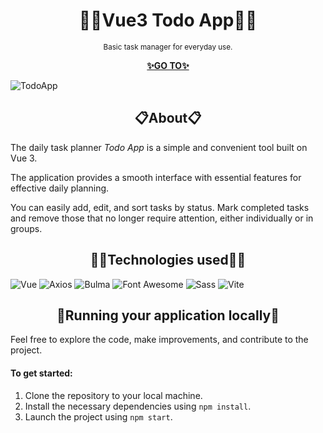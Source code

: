 <h1 align="center">📝🔰Vue3 Todo App🔰🎯</h1>

<p align="center">
    <sup>Basic task manager for everyday use.</sup>
</p>

<p align="center">
  <a href="http://orpheus29.github.io/vue3-todo-app/">
    <strong>✨GO TO✨</strong>
  </a>
</p>

![TodoApp](https://github.com/Orpheus29/react_todo-app-with-api/assets/110335429/3f946bce-22aa-4ee6-89f5-23a5e5c823d3)

<h2 align="center">📋About📋</h2>

The daily task planner *Todo App* is a simple and convenient tool built on Vue 3.

The application provides a smooth interface with essential features for effective daily planning.

You can easily add, edit, and sort tasks by status. Mark completed tasks and remove those that no longer require attention, either individually or in groups.

<h2 align="center">🧙‍♂️Technologies used🧙‍♂️</h2>

![Vue](https://img.shields.io/badge/Vue%20js-008080?style=for-the-badge&logo=vuedotjs&logoColor=white) ![Axios](https://img.shields.io/badge/axios-671ddf?&style=for-the-badge&logo=axios&logoColor=white) ![Bulma](https://img.shields.io/badge/Bulma-00D1B2?style=for-the-badge&logo=Bulma&logoColor=white) ![Font Awesome](https://img.shields.io/badge/Font_Awesome-339AF0?style=for-the-badge&logo=fontawesome&logoColor=white) ![Sass](https://img.shields.io/badge/Sass-CC6699?style=for-the-badge&logo=sass&logoColor=white) ![Vite](https://img.shields.io/badge/Vite-B73BFE?style=for-the-badge&logo=vite&logoColor=FFD62E) 

<h2 align="center">📌Running your application locally📌</h2>

Feel free to explore the code, make improvements, and contribute to the project.

<h4>To get started:</h4>

1. Clone the repository to your local machine.
2. Install the necessary dependencies using `npm install`.
3. Launch the project using `npm start`.
